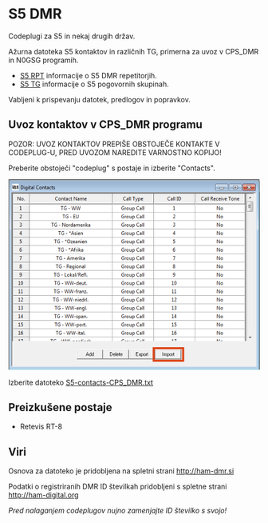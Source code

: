 ﻿# S5 DMR

Codeplugi za S5 in nekaj drugih držav.

Ažurna datoteka S5 kontaktov in različnih TG, primerna za uvoz v CPS_DMR in N0GSG programih.

* [S5 RPT](Doc/S5-RPT.md) informacije o S5 DMR repetitorjih.
* [S5 TG](Doc/S5-TG.md) informacije o S5 pogovornih skupinah.


Vabljeni k prispevanju datotek, predlogov in popravkov.

## Uvoz kontaktov v CPS_DMR programu

POZOR: UVOZ KONTAKTOV PREPIŠE OBSTOJEČE KONTAKTE V CODEPLUG-U, PRED UVOZOM NAREDITE VARNOSTNO KOPIJO!

Preberite obstoječi "codeplug" s postaje in izberite "Contacts".

![Import](Images/import.png)

Izberite datoteko [S5-contacts-CPS_DMR.txt](CPS_DMR/S5-contacts-CPS_DMR.txt)


## Preizkušene postaje
 * Retevis RT-8

## Viri

Osnova za datoteko je pridobljena na spletni strani http://ham-dmr.si

Podatki o registriranih DMR ID številkah pridobljeni s spletne strani http://ham-digital.org





*Pred nalaganjem codeplugov nujno zamenjajte ID številko s svojo!*
